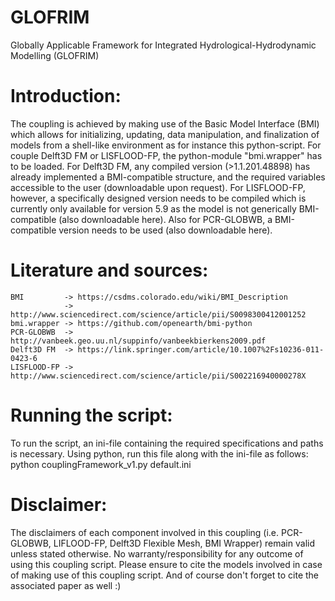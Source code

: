 # GLOFRIM
Globally Applicable Framework for Integrated Hydrological-Hydrodynamic Modelling (GLOFRIM)

# Introduction:
The coupling is achieved by making use of the Basic Model Interface (BMI) which allows for initializing,
updating, data manipulation, and finalization of models from a shell-like environment as for instance this python-script. 
For couple Delft3D FM or LISFLOOD-FP, the python-module "bmi.wrapper" has to be loaded.
For Delft3D FM, any compiled version (>1.1.201.48898) has already implemented a BMI-compatible structure, and the 
required variables accessible to the user (downloadable upon request).
For LISFLOOD-FP, however, a specifically designed version needs to be compiled which is currently only available for
version 5.9 as the model is not generically BMI-compatible (also downloadable here).
Also for PCR-GLOBWB, a BMI-compatible version needs to be used (also downloadable here).

# Literature and sources:
	BMI         -> https://csdms.colorado.edu/wiki/BMI_Description
				-> http://www.sciencedirect.com/science/article/pii/S0098300412001252
	bmi.wrapper -> https://github.com/openearth/bmi-python
	PCR-GLOBWB	-> http://vanbeek.geo.uu.nl/suppinfo/vanbeekbierkens2009.pdf
	Delft3D FM	-> https://link.springer.com/article/10.1007%2Fs10236-011-0423-6
	LISFLOOD-FP	-> http://www.sciencedirect.com/science/article/pii/S002216940000278X

# Running the script:
To run the script, an ini-file containing the required specifications and paths is necessary.
Using python, run this file along with the ini-file as follows:
	python couplingFramework_v1.py default.ini
	
# Disclaimer:
The disclaimers of each component involved in this coupling (i.e. PCR-GLOBWB, LIFLOOD-FP, Delft3D Flexible Mesh, BMI Wrapper)
remain valid unless stated otherwise.
No warranty/responsibility for any outcome of using this coupling script.
Please ensure to cite the models involved in case of making use of this coupling script.
And of course don't forget to cite the associated paper as well :)

